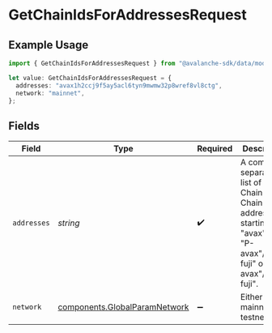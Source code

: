 # GetChainIdsForAddressesRequest

## Example Usage

```typescript
import { GetChainIdsForAddressesRequest } from "@avalanche-sdk/data/models/operations";

let value: GetChainIdsForAddressesRequest = {
  addresses: "avax1h2ccj9f5ay5acl6tyn9mwmw32p8wref8vl8ctg",
  network: "mainnet",
};
```

## Fields

| Field                                                                                                                               | Type                                                                                                                                | Required                                                                                                                            | Description                                                                                                                         | Example                                                                                                                             |
| ----------------------------------------------------------------------------------------------------------------------------------- | ----------------------------------------------------------------------------------------------------------------------------------- | ----------------------------------------------------------------------------------------------------------------------------------- | ----------------------------------------------------------------------------------------------------------------------------------- | ----------------------------------------------------------------------------------------------------------------------------------- |
| `addresses`                                                                                                                         | *string*                                                                                                                            | :heavy_check_mark:                                                                                                                  | A comma separated list of X-Chain or P-Chain wallet addresses, starting with "avax"/"fuji", "P-avax"/"P-fuji" or "X-avax"/"X-fuji". | avax1h2ccj9f5ay5acl6tyn9mwmw32p8wref8vl8ctg                                                                                         |
| `network`                                                                                                                           | [components.GlobalParamNetwork](../../models/components/globalparamnetwork.md)                                                      | :heavy_minus_sign:                                                                                                                  | Either mainnet or testnet/fuji.                                                                                                     | mainnet                                                                                                                             |